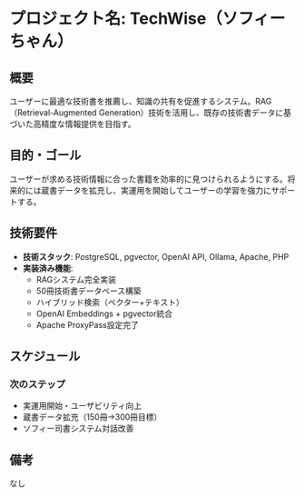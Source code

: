 # プロジェクト名: TechWise（ソフィーちゃん）

## 概要

ユーザーに最適な技術書を推薦し、知識の共有を促進するシステム。RAG（Retrieval-Augmented Generation）技術を活用し、既存の技術書データに基づいた高精度な情報提供を目指す。

## 目的・ゴール

ユーザーが求める技術情報に合った書籍を効率的に見つけられるようにする。将来的には蔵書データを拡充し、実運用を開始してユーザーの学習を強力にサポートする。

## 技術要件

- **技術スタック**: PostgreSQL, pgvector, OpenAI API, Ollama, Apache, PHP
- **実装済み機能**:
    - RAGシステム完全実装
    - 50冊技術書データベース構築
    - ハイブリッド検索（ベクター+テキスト）
    - OpenAI Embeddings + pgvector統合
    - Apache ProxyPass設定完了

## スケジュール

### 次のステップ

- 実運用開始・ユーザビリティ向上
- 蔵書データ拡充（150冊→300冊目標）
- ソフィー司書システム対話改善

## 備考

なし 
